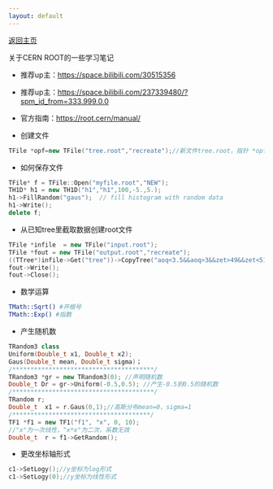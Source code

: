 ```yaml
---
layout: default
---
```


[返回主页](https://luofaming.github.io/)

关于CERN ROOT的一些学习笔记
* 推荐up主：https://space.bilibili.com/30515356
* 推荐up主：https://space.bilibili.com/237339480/?spm_id_from=333.999.0.0
* 官方指南：https://root.cern/manual/

* 创建文件
``` c++
TFile *opf=new TFile("tree.root","recreate");//新文件tree.root，指针 *opf
```


* 如何保存文件

``` c++
TFile* f = TFile::Open("myfile.root","NEW");
TH1D* h1 = new TH1D("h1","h1",100,-5.,5.);
h1->FillRandom("gaus");  // fill histogram with random data
h1->Write();
delete f;
```

* 从已知tree里截取数据创建root文件

``` c++
TFile *infile  = new TFile("input.root");
TFile *fout = new TFile("output.root","recreate");
((TTree*)infile->Get("tree"))->CopyTree("aoq<3.5&&aoq>3&&zet>49&&zet<51")
fout->Write();
fout->Close();
```

* 数学运算
``` bash
TMath::Sqrt() #开根号
TMath::Exp() #指数
```

* 产生随机数
``` c++
TRandom3 class
Uniform(Double_t x1, Double_t x2);
Gaus(Double_t mean, Double_t sigma)；
/***************************************/
TRandom3 *gr = new TRandom3(0); //声明随机数
Double_t Dr = gr->Uniform(-0.5,0.5); //产生-0.5到0.5的随机数
/***************************************/
TRandom r;
Double_t  x1 = r.Gaus(0,1);//高斯分布mean=0，sigma=1
/**************************************/
TF1 *f1 = new TF1("f1", "x", 0, 10);
//"x"为一次线性，"x*x"为二次，系数无效
Double_t  r = f1->GetRandom(); 
```

* 更改坐标轴形式
``` c++
c1->SetLogy();//y坐标为log形式
c1->SetLogy(0);//y坐标为线性形式
```





